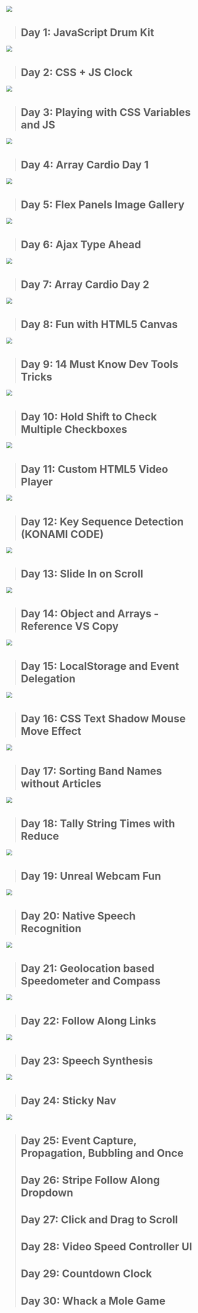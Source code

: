 ![](https://user-images.githubusercontent.com/120499369/229288739-af987ddb-bddf-4e69-8653-21c07e092352.jpg)
># Day 1: JavaScript Drum Kit
![](https://user-images.githubusercontent.com/120499369/229288822-6a9fe094-5ad2-4ed6-b80b-7acbb40f4d6b.jpg)
># Day 2: CSS + JS Clock
![](https://user-images.githubusercontent.com/120499369/229359985-a6b243bd-439f-45f1-b781-02d2e3e95118.jpg)
># Day 3: Playing with CSS Variables and JS
![](https://user-images.githubusercontent.com/120499369/229473017-a29c0800-9651-4a61-ba07-cbc0a2aaa702.jpg)
># Day 4: Array Cardio Day 1
![](https://user-images.githubusercontent.com/120499369/229769848-40d756d0-f018-43c8-8a7b-cf4533da5527.jpg)
># Day 5: Flex Panels Image Gallery
![](https://user-images.githubusercontent.com/120499369/229940358-7791a815-ead4-4560-bb68-54fcc229b1aa.jpg)
># Day 6: Ajax Type Ahead
![](https://user-images.githubusercontent.com/120499369/230332263-c1914bf5-7f64-4c3b-8f26-67e2f876e0b1.jpg)
># Day 7: Array Cardio Day 2
![](https://user-images.githubusercontent.com/120499369/230608171-88021408-09d3-4f1f-a64a-3512cad08d71.jpg)
># Day 8: Fun with HTML5 Canvas
![](https://user-images.githubusercontent.com/120499369/230737593-8cae0cc8-a70e-4f1e-a8c8-dd25283f16e0.jpg)
># Day 9: 14 Must Know Dev Tools Tricks
![](https://user-images.githubusercontent.com/120499369/230771106-4b41ab14-b0ad-44ed-ba18-49a035c1c098.jpg)
># Day 10: Hold Shift to Check Multiple Checkboxes
![](https://user-images.githubusercontent.com/120499369/230939299-a6c33be2-295c-4e86-912c-92e9265de835.jpg)
># Day 11: Custom HTML5 Video Player
![](https://user-images.githubusercontent.com/120499369/231149352-b6f98788-8fe2-48b8-a3ca-a873ecc92d14.jpg)
># Day 12: Key Sequence Detection (KONAMI CODE)
![](https://user-images.githubusercontent.com/120499369/231460043-0dd7be87-f79f-47db-aa3d-607216a9d998.jpg)
># Day 13: Slide In on Scroll
![](https://user-images.githubusercontent.com/120499369/231776315-bdb4bbc5-9a3f-4d2b-8c07-1c5efad0fe07.jpg)
># Day 14: Object and Arrays - Reference VS Copy
![](https://user-images.githubusercontent.com/120499369/232045527-08abc0aa-cd9e-4192-9a82-59125694441f.jpg)
># Day 15: LocalStorage and Event Delegation
![](https://user-images.githubusercontent.com/120499369/232235152-f581edee-2db3-4bb8-8820-fcc42cbc7d2e.jpg)
># Day 16: CSS Text Shadow Mouse Move Effect
![](https://user-images.githubusercontent.com/120499369/232316273-91c2887b-8e60-49c9-999f-26ddec241b7e.jpg)
># Day 17: Sorting Band Names without Articles
![](https://user-images.githubusercontent.com/120499369/232594592-fc65c031-d9e2-4184-9a78-8f788c976fb0.jpg)
># Day 18: Tally String Times with Reduce
![](https://user-images.githubusercontent.com/120499369/233477802-4c572026-b9d7-4138-9386-a7f09beb9e2d.jpg)
># Day 19: Unreal Webcam Fun
![](https://user-images.githubusercontent.com/120499369/233802856-efdc2049-69b4-4b9a-a506-6742880bedd2.jpg)
># Day 20: Native Speech Recognition
![](https://user-images.githubusercontent.com/120499369/233984634-24b6bec8-8b04-4c7d-aa8a-34c8250ab8ab.jpg)
># Day 21: Geolocation based Speedometer and Compass
![](https://user-images.githubusercontent.com/120499369/234223438-de102855-b66c-41f2-9ee0-e6dc998d0201.jpg)
># Day 22: Follow Along Links
![](https://user-images.githubusercontent.com/120499369/234529156-329e451a-ca2c-4d48-bcdb-02c1599d0508.jpg)
># Day 23: Speech Synthesis
![](https://user-images.githubusercontent.com/120499369/234874654-ad949a35-cfc6-4e49-8b01-93185c64381a.jpg)
># Day 24: Sticky Nav
![](https://user-images.githubusercontent.com/120499369/235102692-e08ab9c9-8863-4936-b994-051124425875.jpg)
># Day 25: Event Capture, Propagation, Bubbling and Once
># Day 26: Stripe Follow Along Dropdown
># Day 27: Click and Drag to Scroll
># Day 28: Video Speed Controller UI
># Day 29: Countdown Clock
># Day 30: Whack a Mole Game
